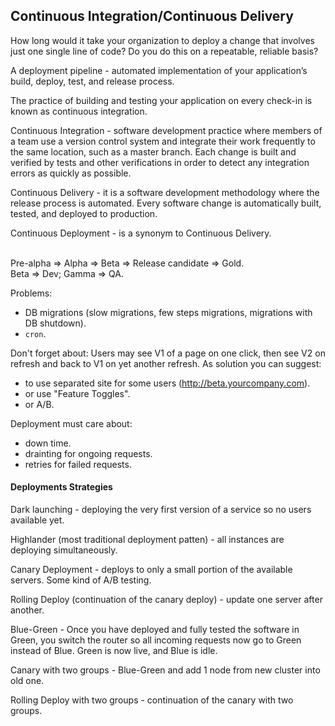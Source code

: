 Continuous Integration/Continuous Delivery
-

How long would it take your organization to deploy a change that involves just one single line of code?
Do you do this on a repeatable, reliable basis?

A deployment pipeline - automated implementation of your application’s
build, deploy, test, and release process.

The practice of building and testing your application on every check-in
is known as continuous integration.

Continuous Integration - software development practice
where members of a team use a version control system
and integrate their work frequently to the same location, such as a master branch.
Each change is built and verified by tests and other verifications
in order to detect any integration errors as quickly as possible.

Continuous Delivery - it is a software development methodology where the release process is automated.
Every software change is automatically built, tested, and deployed to production.

Continuous Deployment - is a synonym to Continuous Delivery.

<br>Pre-alpha ⇒ Alpha ⇒ Beta ⇒ Release candidate ⇒ Gold.
<br>Beta ⇒ Dev; Gamma ⇒ QA.

Problems:
* DB migrations (slow migrations, few steps migrations, migrations with DB shutdown).
* `cron`.

Don't forget about:
Users may see V1 of a page on one click, then see V2 on refresh and back to V1 on yet another refresh.
As solution you can suggest:
* to use separated site for some users (http://beta.yourcompany.com).
* or use "Feature Toggles".
* or A/B.

Deployment must care about:
* down time.
* drainting for ongoing requests.
* retries for failed requests.

#### Deployments Strategies

Dark launching - deploying the very first version of a service
so no users available yet.

Highlander (most traditional deployment patten) - all instances are deploying simultaneously.

Canary Deployment - deploys to only a small portion of the available servers.
Some kind of A/B testing.

Rolling Deploy (continuation of the canary deploy) - update one server after another.

Blue-Green - Once you have deployed and fully tested the software in Green,
you switch the router so all incoming requests now go to Green instead of Blue.
Green is now live, and Blue is idle.

Canary with two groups - Blue-Green and add 1 node from new cluster into old one.

Rolling Deploy with two groups - continuation of the canary with two groups.
